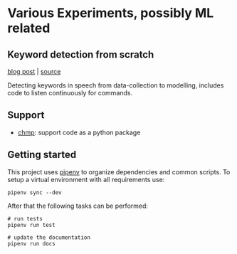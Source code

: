 # Various Experiments, possibly ML related

## Keyword detection from scratch

[blog post](http://cprohm.de/article/keyword-detection-from-scratch.html) |
[source](./KeywordDetection)

Detecting keywords in speech from data-collection to modelling, includes code
to listen continuously for commands.


## Support

- [chmp](./chmp): support code as a python package

## Getting started

This project uses [pipenv](https://docs.pipenv.org/) to organize dependencies
and common scripts. To setup a virtual environment with all requirements use:

    pipenv sync --dev

After that the following tasks can be performed:

    # run tests
    pipenv run test

    # update the documentation
    pipenv run docs

